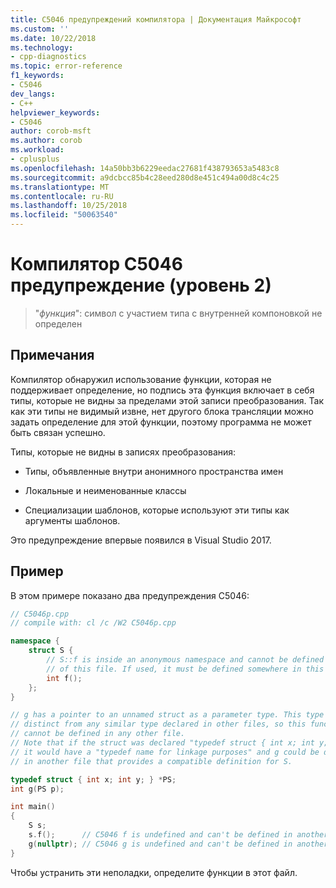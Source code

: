 ```yaml
---
title: C5046 предупреждений компилятора | Документация Майкрософт
ms.custom: ''
ms.date: 10/22/2018
ms.technology:
- cpp-diagnostics
ms.topic: error-reference
f1_keywords:
- C5046
dev_langs:
- C++
helpviewer_keywords:
- C5046
author: corob-msft
ms.author: corob
ms.workload:
- cplusplus
ms.openlocfilehash: 14a50bb3b6229eedac27681f438793653a5483c8
ms.sourcegitcommit: a9dcbcc85b4c28eed280d8e451c494a00d8c4c25
ms.translationtype: MT
ms.contentlocale: ru-RU
ms.lasthandoff: 10/25/2018
ms.locfileid: "50063540"
---
```

# <a name="compiler-warning-level-2-c5046"></a>Компилятор C5046 предупреждение (уровень 2)

> "*функция*": символ с участием типа с внутренней компоновкой не определен

## <a name="remarks"></a>Примечания

Компилятор обнаружил использование функции, которая не поддерживает определение, но подпись эта функция включает в себя типы, которые не видны за пределами этой записи преобразования. Так как эти типы не видимый извне, нет другого блока трансляции можно задать определение для этой функции, поэтому программа не может быть связан успешно.

Типы, которые не видны в записях преобразования:

- Типы, объявленные внутри анонимного пространства имен

- Локальные и неименованные классы

- Специализации шаблонов, которые используют эти типы как аргументы шаблонов.

Это предупреждение впервые появился в Visual Studio 2017.

## <a name="example"></a>Пример

В этом примере показано два предупреждения C5046:

```cpp
// C5046p.cpp
// compile with: cl /c /W2 C5046p.cpp

namespace {
    struct S {
        // S::f is inside an anonymous namespace and cannot be defined outside
        // of this file. If used, it must be defined somewhere in this file.
        int f();
    };
}

// g has a pointer to an unnamed struct as a parameter type. This type is
// distinct from any similar type declared in other files, so this function
// cannot be defined in any other file.
// Note that if the struct was declared "typedef struct { int x; int y; } S, *PS;"
// it would have a "typedef name for linkage purposes" and g could be defined
// in another file that provides a compatible definition for S.

typedef struct { int x; int y; } *PS;
int g(PS p);

int main()
{
    S s;
    s.f();      // C5046 f is undefined and can't be defined in another file.
    g(nullptr); // C5046 g is undefined and can't be defined in another file.
}
```

Чтобы устранить эти неполадки, определите функции в этот файл.
